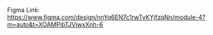 Figma Link: https://www.figma.com/design/nnYq6EN7c1rwTvKYjfzqNn/module-4?m=auto&t=XOAMPibTJViwxXnh-6